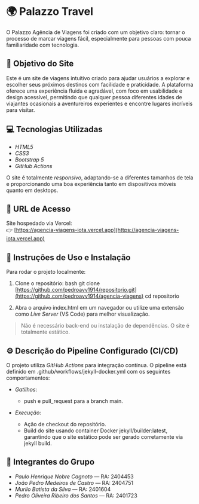 # 🌍 Palazzo Travel

O Palazzo Agência de Viagens foi criado com um objetivo claro: tornar o processo de marcar viagens fácil, especialmente para pessoas com pouca familiaridade com tecnologia.

## 🎯 Objetivo do Site

Este é um site de viagens intuitivo criado para ajudar usuários a explorar e escolher seus próximos destinos com facilidade e praticidade. A plataforma oferece uma experiência fluida e agradável, com foco em usabilidade e design acessível, permitindo que qualquer pessoa diferentes idades de viajantes ocasionais a aventureiros experientes e encontre lugares incríveis para visitar.

## 💻 Tecnologias Utilizadas

- *HTML5*
- *CSS3*
- *Bootstrap 5*
- *GitHub Actions*

O site é totalmente *responsivo*, adaptando-se a diferentes tamanhos de tela e proporcionando uma boa experiência tanto em dispositivos móveis quanto em desktops.

## 🔗 URL de Acesso

Site hospedado via Vercel:  
👉 [https://agencia-viagens-iota.vercel.app](https://agencia-viagens-iota.vercel.app)

## 🧪 Instruções de Uso e Instalação

Para rodar o projeto localmente:

1. Clone o repositório:
   bash
   git clone [https://github.com/pedroavv1914/repositorio.git](https://github.com/pedroavv1914/agencia-viagens)
   cd repositorio
   

2. Abra o arquivo index.html em um navegador ou utilize uma extensão como *Live Server* (VS Code) para melhor visualização.

> Não é necessário back-end ou instalação de dependências. O site é totalmente estático.

## ⚙ Descrição do Pipeline Configurado (CI/CD)

O projeto utiliza *GitHub Actions* para integração contínua. O pipeline está definido em .github/workflows/jekyll-docker.yml com os seguintes comportamentos:

- *Gatilhos*:
  - push e pull_request para a branch main.

- *Execução*:
  - Ação de checkout do repositório.
  - Build do site usando container Docker jekyll/builder:latest, garantindo que o site estático pode ser gerado corretamente via jekyll build.

## 👥 Integrantes do Grupo

- *Paulo Henrique Nobre Cagnoto* — RA: 2404453  
- *João Pedro Medeiros de Castro* — RA: 2404751  
- *Murilo Batista da Silva* — RA: 2401604  
- *Pedro Oliveira Ribeiro dos Santos* — RA: 2401723  
